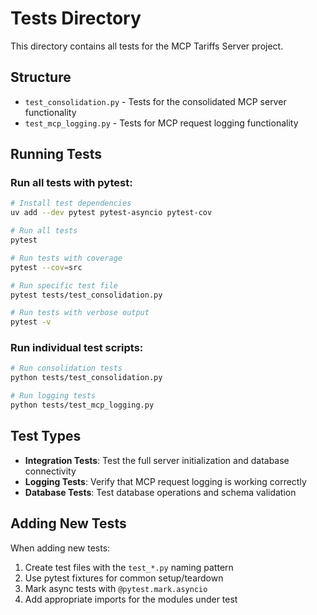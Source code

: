 # Tests Directory

This directory contains all tests for the MCP Tariffs Server project.

## Structure

- `test_consolidation.py` - Tests for the consolidated MCP server functionality
- `test_mcp_logging.py` - Tests for MCP request logging functionality

## Running Tests

### Run all tests with pytest:
```bash
# Install test dependencies
uv add --dev pytest pytest-asyncio pytest-cov

# Run all tests
pytest

# Run tests with coverage
pytest --cov=src

# Run specific test file
pytest tests/test_consolidation.py

# Run tests with verbose output
pytest -v
```

### Run individual test scripts:
```bash
# Run consolidation tests
python tests/test_consolidation.py

# Run logging tests  
python tests/test_mcp_logging.py
```

## Test Types

- **Integration Tests**: Test the full server initialization and database connectivity
- **Logging Tests**: Verify that MCP request logging is working correctly
- **Database Tests**: Test database operations and schema validation

## Adding New Tests

When adding new tests:
1. Create test files with the `test_*.py` naming pattern
2. Use pytest fixtures for common setup/teardown
3. Mark async tests with `@pytest.mark.asyncio` 
4. Add appropriate imports for the modules under test
